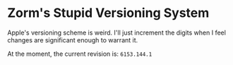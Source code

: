 # Zorm's Stupid Versioning System

Apple's versioning scheme is weird. I'll just increment the digits when I feel changes are significant enough to warrant it.

At the moment, the current revision is:
`6153.144.1`
